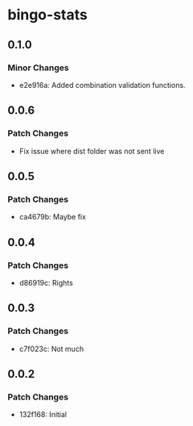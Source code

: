 # bingo-stats

## 0.1.0

### Minor Changes

- e2e916a: Added combination validation functions.

## 0.0.6

### Patch Changes

- Fix issue where dist folder was not sent live

## 0.0.5

### Patch Changes

- ca4679b: Maybe fix

## 0.0.4

### Patch Changes

- d86919c: Rights

## 0.0.3

### Patch Changes

- c7f023c: Not much

## 0.0.2

### Patch Changes

- 132f168: Initial
